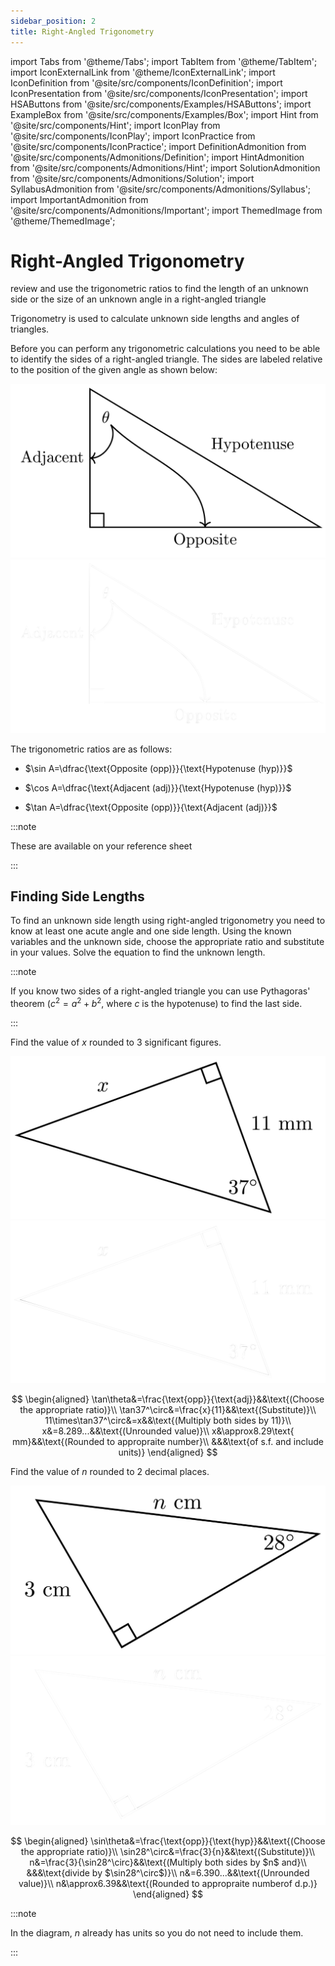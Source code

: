 ```yaml
---
sidebar_position: 2
title: Right-Angled Trigonometry
---
```


import Tabs from '@theme/Tabs';
import TabItem from '@theme/TabItem';
import IconExternalLink from '@theme/IconExternalLink';
import IconDefinition from '@site/src/components/IconDefinition';
import IconPresentation from '@site/src/components/IconPresentation';
import HSAButtons from '@site/src/components/Examples/HSAButtons';
import ExampleBox from '@site/src/components/Examples/Box';
import Hint from '@site/src/components/Hint';
import IconPlay from '@site/src/components/IconPlay';
import IconPractice from '@site/src/components/IconPractice';
import DefinitionAdmonition from '@site/src/components/Admonitions/Definition';
import HintAdmonition from '@site/src/components/Admonitions/Hint';
import SolutionAdmonition from '@site/src/components/Admonitions/Solution';
import SyllabusAdmonition from '@site/src/components/Admonitions/Syllabus';
import ImportantAdmonition from '@site/src/components/Admonitions/Important';
import ThemedImage from '@theme/ThemedImage';

# Right-Angled Trigonometry

<SyllabusAdmonition>

review and use the trigonometric ratios to find the length of an unknown side or the size of an unknown angle in a right-angled triangle

</SyllabusAdmonition>

Trigonometry is used to calculate unknown side lengths and angles of triangles.

Before you can perform any trigonometric calculations you need to be able to identify the sides of a right-angled triangle. The sides are labeled relative to the position of the given angle as shown below:

![Angles](./files/img/labelled-right-triangle_light.png#light-mode-only-md)![Angles](./files/img/labelled-right-triangle_dark.png#dark-mode-only-md)

<ImportantAdmonition>

The trigonometric ratios are as follows:

* $\sin A=\dfrac{\text{Opposite (opp)}}{\text{Hypotenuse (hyp)}}$
   

* $\cos A=\dfrac{\text{Adjacent (adj)}}{\text{Hypotenuse (hyp)}}$
   

* $\tan A=\dfrac{\text{Opposite (opp)}}{\text{Adjacent (adj)}}$

:::note

These are available on your <a to="https://educationstandards.nsw.edu.au/wps/wcm/connect/f2eb9621-9b03-4d1a-a76c-099b0a4d7c3d/mathematics-standard-1-and-2-reference-sheet-nov-2019.pdf?MOD=AJPERES&CVID=">reference sheet<IconExternalLink /></a>

:::
</ImportantAdmonition>

## Finding Side Lengths

To find an unknown side length using right-angled trigonometry you need to know at least one acute angle and one side length. Using the known variables and the unknown side, choose the appropriate ratio and substitute in your values. Solve the equation to find the unknown length.

:::note

If you know two sides of a right-angled triangle you can use Pythagoras' theorem ($c^2=a^2+b^2$, where $c$ is the hypotenuse) to find the last side.

:::

<ExampleBox>

<Tabs>
<TabItem value="ex1" label="Example 1" default>

Find the value of $x$ rounded to 3 significant figures.

![Angles](./files/img/right-angled-ex1_light.png#light-mode-only-sm)![Angles](./files/img/right-angled-ex1_dark.png#dark-mode-only-sm)

<SolutionAdmonition>

$$
\begin{aligned}
\tan\theta&=\frac{\text{opp}}{\text{adj}}&&\text{(Choose the appropriate ratio)}\\
\tan37^\circ&=\frac{x}{11}&&\text{(Substitute)}\\
11\times\tan37^\circ&=x&&\text{(Multiply both sides by 11)}\\
x&=8.289...&&\text{(Unrounded value)}\\
x&\approx8.29\text{ mm}&&\text{(Rounded to appropraite number}\\
&&&\text{of s.f. and include units)}
\end{aligned}
$$

</SolutionAdmonition>

</TabItem>
<TabItem value="ex2" label="Example 2">

Find the value of $n$ rounded to 2 decimal places.

![Angles](./files/img/right-angled-ex2_light.png#light-mode-only-sm)![Angles](./files/img/right-angled-ex2_dark.png#dark-mode-only-sm)

<SolutionAdmonition>

$$
\begin{aligned}
\sin\theta&=\frac{\text{opp}}{\text{hyp}}&&\text{(Choose the appropriate ratio)}\\
\sin28^\circ&=\frac{3}{n}&&\text{(Substitute)}\\
n&=\frac{3}{\sin28^\circ}&&\text{(Multiply both sides by $n$ and}\\
&&&\text{divide by $\sin28^\circ$)}\\
n&=6.390...&&\text{(Unrounded value)}\\
n&\approx6.39&&\text{(Rounded to appropraite numberof d.p.)}
\end{aligned}
$$

:::note

In the diagram, $n$ already has units so you do not need to include them.

:::

</SolutionAdmonition>

</TabItem>

<!-- <TabItem value="practice" label=<span><IconPractice/> Practice</span>>

This is a banana 🍌

<HSAButtons
hint={<div>

$hint$

</div>}
answer={<div>

answer

</div>}
url={'https://www.youtube.com/watch?v=j9D7Ooyyr5M'}
/>

</TabItem> -->

</Tabs>

</ExampleBox>

<!-- ## Finding Angles

To find an unknown angle using right-angled trigonometry you need to know at least two side lengths. Using the known sides, choose the appropriate ratio and substitute in your values. Solve the equation to find the unknown angle.

:::note

If you know an acute angle in a right-angled triangle you can use angle sum of a triangle ($180^\circ$) to find the last angle.

::: -->

<!-- 

<ExampleBox>

<Tabs>
<TabItem value="ex1" label="Example 1" default>

Expand and simplify $4x+2x\left(2+\frac{1}{x}\right)$.

<SolutionAdmonition>

$$
\begin{aligned}
4x+2x\left(2+\frac{1}{x}\right)&=4x+2x\times2+2x\times\frac{1}{x}\qquad&&\text{(Expand brackets)}\\
&=4x+4x+2&&\text{(Simplify)}\\
&=8x+2&&\text{(Collect like terms)}
\end{aligned}
$$

</SolutionAdmonition>

</TabItem>
<TabItem value="ex2" label="Example 2">

This is an orange 🍊

</TabItem>
<TabItem value="ex3" label=<span><IconPractice/> Practice</span>>

This is a banana 🍌

<HSAButtons
hint={<div>

$hint$

</div>}
answer={<div>

answer

</div>}
url={'https://www.youtube.com/watch?v=j9D7Ooyyr5M'}
/>

</TabItem>
</Tabs>

</ExampleBox>

<DefinitionAdmonition>

ok

</DefinitionAdmonition>

$$
\begin{aligned}
\cos\theta&=\dfrac{3}{5}\\
\theta&=\cos^{-1}\left(\dfrac{3}{5}\right)&&{\text{\htmlClass{casio}{qk3P5)=}}}\\
\theta&=53.1^\circ \text{\ (1 d.p.)}
\end{aligned}
$$ -->